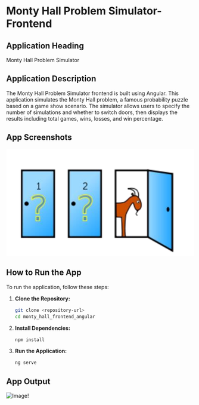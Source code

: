# Monty Hall Problem Simulator- Frontend

## Application Heading
Monty Hall Problem Simulator

## Application Description
The Monty Hall Problem Simulator frontend is built using Angular. This application simulates the Monty Hall problem, a famous probability puzzle based on a game show scenario. The simulator allows users to specify the number of simulations and whether to switch doors, then displays the results including total games, wins, losses, and win percentage.

## App Screenshots
![Image!](projectAssets/question.PNG)

## How to Run the App
To run the application, follow these steps:

1. **Clone the Repository:**
   ```bash
   git clone <repository-url>
   cd monty_hall_frontend_angular

2. **Install Dependencies:**
    ```bash
    npm install

3. **Run the Application:**
    ```bash
    ng serve

## App Output
![Image!](projectAssets/web_page.PNG)